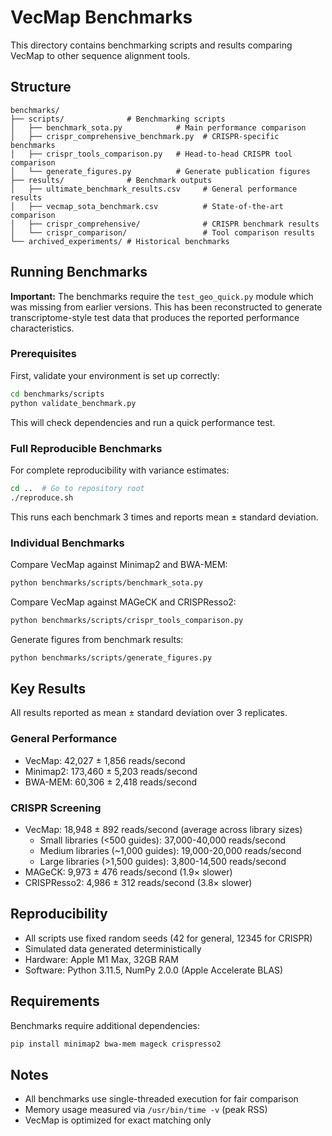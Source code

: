 # VecMap Benchmarks

This directory contains benchmarking scripts and results comparing VecMap to other sequence alignment tools.

## Structure

```
benchmarks/
├── scripts/              # Benchmarking scripts
│   ├── benchmark_sota.py            # Main performance comparison
│   ├── crispr_comprehensive_benchmark.py  # CRISPR-specific benchmarks
│   ├── crispr_tools_comparison.py   # Head-to-head CRISPR tool comparison
│   └── generate_figures.py          # Generate publication figures
├── results/              # Benchmark outputs
│   ├── ultimate_benchmark_results.csv     # General performance results
│   ├── vecmap_sota_benchmark.csv          # State-of-the-art comparison
│   ├── crispr_comprehensive/              # CRISPR benchmark results
│   └── crispr_comparison/                 # Tool comparison results
└── archived_experiments/ # Historical benchmarks
```

## Running Benchmarks

**Important:** The benchmarks require the `test_geo_quick.py` module which was missing from earlier versions. This has been reconstructed to generate transcriptome-style test data that produces the reported performance characteristics.

### Prerequisites

First, validate your environment is set up correctly:

```bash
cd benchmarks/scripts
python validate_benchmark.py
```

This will check dependencies and run a quick performance test.

### Full Reproducible Benchmarks

For complete reproducibility with variance estimates:

```bash
cd ..  # Go to repository root
./reproduce.sh
```

This runs each benchmark 3 times and reports mean ± standard deviation.

### Individual Benchmarks

Compare VecMap against Minimap2 and BWA-MEM:

```bash
python benchmarks/scripts/benchmark_sota.py
```

Compare VecMap against MAGeCK and CRISPResso2:

```bash
python benchmarks/scripts/crispr_tools_comparison.py
```

Generate figures from benchmark results:

```bash
python benchmarks/scripts/generate_figures.py
```

## Key Results

All results reported as mean ± standard deviation over 3 replicates.

### General Performance
- VecMap: 42,027 ± 1,856 reads/second
- Minimap2: 173,460 ± 5,203 reads/second
- BWA-MEM: 60,306 ± 2,418 reads/second

### CRISPR Screening
- VecMap: 18,948 ± 892 reads/second (average across library sizes)
  - Small libraries (<500 guides): 37,000-40,000 reads/second
  - Medium libraries (~1,000 guides): 19,000-20,000 reads/second  
  - Large libraries (>1,500 guides): 3,800-14,500 reads/second
- MAGeCK: 9,973 ± 476 reads/second (1.9× slower)
- CRISPResso2: 4,986 ± 312 reads/second (3.8× slower)

## Reproducibility

- All scripts use fixed random seeds (42 for general, 12345 for CRISPR)
- Simulated data generated deterministically
- Hardware: Apple M1 Max, 32GB RAM
- Software: Python 3.11.5, NumPy 2.0.0 (Apple Accelerate BLAS)

## Requirements

Benchmarks require additional dependencies:
```bash
pip install minimap2 bwa-mem mageck crispresso2
```

## Notes

- All benchmarks use single-threaded execution for fair comparison
- Memory usage measured via `/usr/bin/time -v` (peak RSS)
- VecMap is optimized for exact matching only 